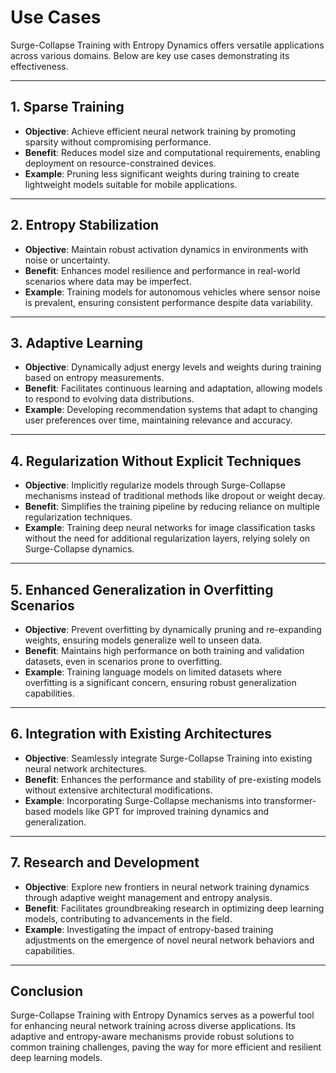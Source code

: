 # Use Cases

Surge-Collapse Training with Entropy Dynamics offers versatile applications across various domains. Below are key use cases demonstrating its effectiveness.

---

## **1. Sparse Training**

- **Objective**: Achieve efficient neural network training by promoting sparsity without compromising performance.
- **Benefit**: Reduces model size and computational requirements, enabling deployment on resource-constrained devices.
- **Example**: Pruning less significant weights during training to create lightweight models suitable for mobile applications.

---

## **2. Entropy Stabilization**

- **Objective**: Maintain robust activation dynamics in environments with noise or uncertainty.
- **Benefit**: Enhances model resilience and performance in real-world scenarios where data may be imperfect.
- **Example**: Training models for autonomous vehicles where sensor noise is prevalent, ensuring consistent performance despite data variability.

---

## **3. Adaptive Learning**

- **Objective**: Dynamically adjust energy levels and weights during training based on entropy measurements.
- **Benefit**: Facilitates continuous learning and adaptation, allowing models to respond to evolving data distributions.
- **Example**: Developing recommendation systems that adapt to changing user preferences over time, maintaining relevance and accuracy.

---

## **4. Regularization Without Explicit Techniques**

- **Objective**: Implicitly regularize models through Surge-Collapse mechanisms instead of traditional methods like dropout or weight decay.
- **Benefit**: Simplifies the training pipeline by reducing reliance on multiple regularization techniques.
- **Example**: Training deep neural networks for image classification tasks without the need for additional regularization layers, relying solely on Surge-Collapse dynamics.

---

## **5. Enhanced Generalization in Overfitting Scenarios**

- **Objective**: Prevent overfitting by dynamically pruning and re-expanding weights, ensuring models generalize well to unseen data.
- **Benefit**: Maintains high performance on both training and validation datasets, even in scenarios prone to overfitting.
- **Example**: Training language models on limited datasets where overfitting is a significant concern, ensuring robust generalization capabilities.

---

## **6. Integration with Existing Architectures**

- **Objective**: Seamlessly integrate Surge-Collapse Training into existing neural network architectures.
- **Benefit**: Enhances the performance and stability of pre-existing models without extensive architectural modifications.
- **Example**: Incorporating Surge-Collapse mechanisms into transformer-based models like GPT for improved training dynamics and generalization.

---

## **7. Research and Development**

- **Objective**: Explore new frontiers in neural network training dynamics through adaptive weight management and entropy analysis.
- **Benefit**: Facilitates groundbreaking research in optimizing deep learning models, contributing to advancements in the field.
- **Example**: Investigating the impact of entropy-based training adjustments on the emergence of novel neural network behaviors and capabilities.

---

## **Conclusion**

Surge-Collapse Training with Entropy Dynamics serves as a powerful tool for enhancing neural network training across diverse applications. Its adaptive and entropy-aware mechanisms provide robust solutions to common training challenges, paving the way for more efficient and resilient deep learning models.

